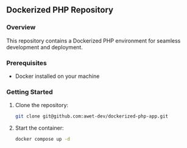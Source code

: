## Dockerized PHP Repository

### Overview

This repository contains a Dockerized PHP environment for seamless development and deployment.

### Prerequisites

- Docker installed on your machine

### Getting Started

1. Clone the repository:
   ```bash
   git clone git@github.com:awet-dev/dockerized-php-app.git
2. Start the container:
   ```bash
   docker compose up -d 
